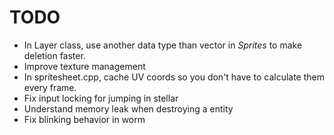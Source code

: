 # TODO
- In Layer class, use another data type than vector in *Sprites* to make deletion faster.
- Improve texture management
- In spritesheet.cpp, cache UV coords so you don't have to calculate them every frame.
- Fix input locking for jumping in stellar
- Understand memory leak when destroying a entity
- Fix blinking behavior in worm
